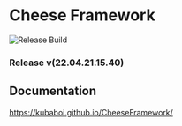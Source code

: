 # Cheese Framework

![Release Build](https://github.com/KubaBoi/CheeseFramework/blob/main/.github/workflows/realeaseDate.yml)

### Release v(22.04.21.15.40)

## Documentation

https://kubaboi.github.io/CheeseFramework/